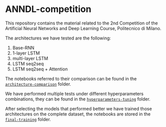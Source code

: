 # ANNDL-competition

This repository contains the material related to the 2nd Competition of the Artificial Neural Networks and Deep Learning Course, Politecnico di Milano.

The architectures we have tested are the following:

1. Base-RNN
2. 1-layer LSTM
3. multi-layer LSTM
4. LSTM seq2seq
4. LSTM seq2seq + Attention

The notebooks referred to their comparison can be found in the
[`architecture-comparison`](architecture-comparison)  folder.

We have performed multiple tests under different hyperparameters combinations, they can be found in the [`hyperparameters-tuning`](hyperparameters-tuning)  folder.

After selecting the models that performed better we have trained those architectures on the complete dataset, the notebooks are stored in the  [`final-training`](final-training) folder.